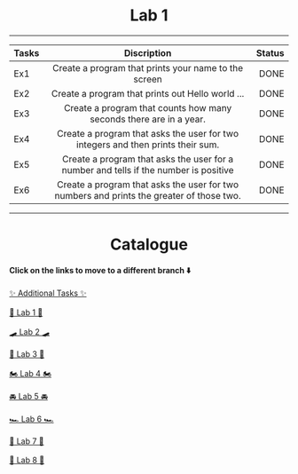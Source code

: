 # <center>Lab 1</center>

---

| Tasks |                                                                                                                                      Discription                                                                                                                                       | Status |
|-------|:--------------------------------------------------------------------------------------------------------------------------------------------------------------------------------------------------------------------------------------------------------------------------------------:|-------:|
| Ex1   |                                                                                                                  Create a program that prints your name to the screen                                                                                                                  |   DONE |
| Ex2   |                                                                                                                    Create a program that prints out Hello world ...                                                                                                                    |   DONE |
| Ex3   |                                                                                                           Create a program that counts how many seconds there are in a year.                                                                                                           |   DONE |
| Ex4   |                                                                                                    Create a program that asks the user for two integers and then prints their sum.                                                                                                     |   DONE |
| Ex5   |                                                                                                  Create a program that asks the user for a number and tells if the number is positive                                                                                                  |   DONE |
| Ex6   |                                                                                                Create a program that asks the user for two numbers and prints the greater of those two.                                                                                                |   DONE |


---
# <center>Catalogue</center>
#### Click on the links to move to a different branch ⬇️


[✨ Additional Tasks ✨](https://github.com/AlbaraHassan/OOPLAB/tree/oop/add)\
<br>
[🛴 Lab 1 🛴](https://github.com/AlbaraHassan/OOPLAB/tree/oop/lab1)\
<br>
[🛹 Lab 2 🛹](https://github.com/AlbaraHassan/OOPLAB/tree/oop/lab2)\
<br>
[🛵 Lab 3 🛵](https://github.com/AlbaraHassan/OOPLAB/tree/oop/lab3)\
<br>
[🏍 Lab 4 🏍️](https://github.com/AlbaraHassan/OOPLAB/tree/oop/lab4)\
<br>
[🚘 Lab 5 🚘](https://github.com/AlbaraHassan/OOPLAB/tree/oop/lab5)\
<br>
[🏎️ Lab 6 🏎️](https://github.com/AlbaraHassan/OOPLAB/tree/oop/lab6)\
<br>
[🛫 Lab 7 🛫](https://github.com/AlbaraHassan/OOPLAB/tree/oop/lab7)\
<br>
[🚀 Lab 8 🚀](https://github.com/AlbaraHassan/OOPLAB/tree/oop/lab8)\
<br>
